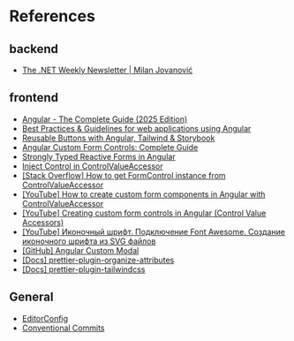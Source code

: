 # References

## backend

- [The .NET Weekly Newsletter | Milan Jovanović](https://www.milanjovanovic.tech/blog)

## frontend

- [Angular - The Complete Guide (2025 Edition)](https://www.udemy.com/course/the-complete-guide-to-angular-2)
- [Best Practices & Guidelines for web applications using Angular](https://blogs.halodoc.io/angular-best-practices/)
- [Reusable Buttons with Angular, Tailwind & Storybook](https://dev.to/goetzrobin/reusable-buttons-with-angular-tailwind-ki9)
- [Angular Custom Form Controls: Complete Guide](https://blog.angular-university.io/angular-custom-form-controls/)
- [Strongly Typed Reactive Forms in Angular](https://angular.love/strongly-typed-reactive-forms-in-angular)
- [Inject Control in ControlValueAccessor](https://medium.com/@toha.marko/get-actual-control-in-controlvalueaccessor-e5bb3bb6710)
- [[Stack Overflow] How to get FormControl instance from ControlValueAccessor](https://stackoverflow.com/q/45755958)
- [[YouTube] How to create custom form components in Angular with ControlValueAccessor](https://www.youtube.com/watch?v=krw9R77eV44)
- [[YouTube] Creating custom form controls in Angular (Control Value Accessors)](https://www.youtube.com/watch?v=xTcJQaWiJ2c)
- [[YouTube] Иконочный шрифт. Подключение Font Awesome. Создание иконочного шрифта из SVG файлов](https://www.youtube.com/watch?v=QYwI3LRCnRE)
- [[GitHub] Angular Custom Modal](https://github.com/zurfyx/angular-custom-modal)
- [[Docs] prettier-plugin-organize-attributes](https://github.com/NiklasPor/prettier-plugin-organize-attributes/blob/main/src/presets.ts)
- [[Docs] prettier-plugin-tailwindcss](https://www.npmjs.com/package/prettier-plugin-tailwindcss)

## General

- [EditorConfig](https://editorconfig.org/)
- [Conventional Commits](https://www.conventionalcommits.org/en/v1.0.0/)
